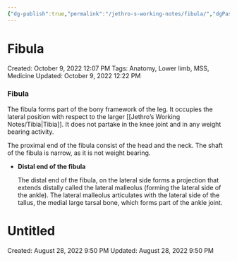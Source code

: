 ```yaml
---
{"dg-publish":true,"permalink":"/jethro-s-working-notes/fibula/","dgPassFrontmatter":true}
---
```



# Fibula

Created: October 9, 2022 12:07 PM
Tags: Anatomy, Lower limb, MSS, Medicine
Updated: October 9, 2022 12:22 PM

### Fibula

The fibula forms part of the bony framework of the leg. It occupies the lateral position with respect to the larger [[Jethro’s Working Notes/Tibia\|Tibia]]. It does not partake in the knee joint and in any weight bearing activity.

The proximal end of the fibula consist of the head and the neck. The shaft of the fibula is narrow, as it is not weight bearing.

- **Distal end of the fibula**
    
    The distal end of the fibula, on the lateral side forms a projection that extends distally called the lateral malleolus (forming the lateral side of the ankle). The lateral malleolus articulates with the lateral side of the tallus, the medial large tarsal bone, which forms part of the ankle joint.
    


<div class="transclusion internal-embed is-loaded"><div class="markdown-embed">





# Untitled

Created: August 28, 2022 9:50 PM
Updated: August 28, 2022 9:50 PM

</div></div>
